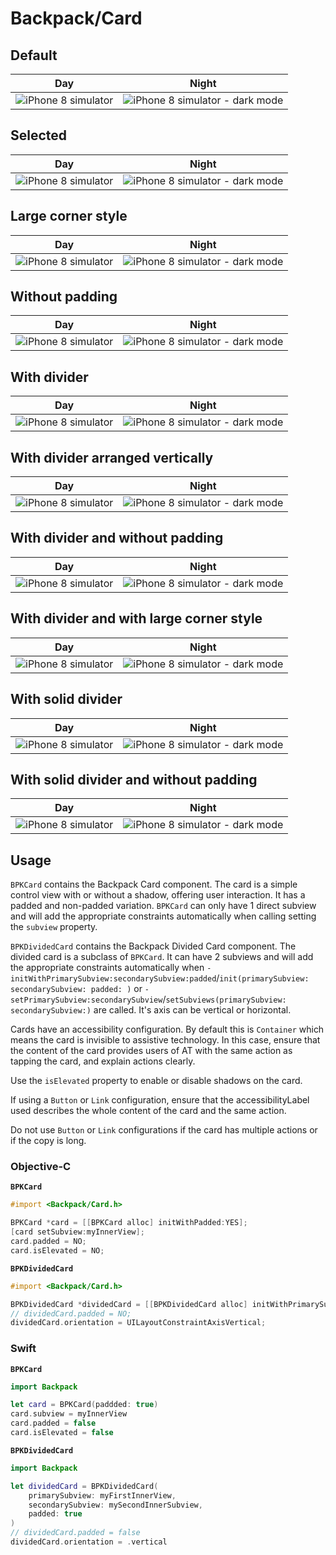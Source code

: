 # Backpack/Card

## Default

| Day | Night |
| --- | --- | 
| ![iPhone 8 simulator](https://raw.githubusercontent.com/Skyscanner/backpack-ios/main/screenshots/iPhone%208-card___default_lm.png)| ![iPhone 8 simulator - dark mode](https://raw.githubusercontent.com/Skyscanner/backpack-ios/main/screenshots/iPhone%208-card___default_dm.png) |

## Selected

| Day | Night |
| --- | --- | 
| ![iPhone 8 simulator](https://raw.githubusercontent.com/Skyscanner/backpack-ios/main/screenshots/iPhone%208-card___selected_lm.png)| ![iPhone 8 simulator - dark mode](https://raw.githubusercontent.com/Skyscanner/backpack-ios/main/screenshots/iPhone%208-card___selected_dm.png) |

## Large corner style

| Day | Night |
| --- | --- | 
| ![iPhone 8 simulator](https://raw.githubusercontent.com/Skyscanner/backpack-ios/main/screenshots/iPhone%208-card___corner-style-large_lm.png)| ![iPhone 8 simulator - dark mode](https://raw.githubusercontent.com/Skyscanner/backpack-ios/main/screenshots/iPhone%208-card___corner-style-large_dm.png) |

## Without padding

| Day | Night |
| --- | --- | 
| ![iPhone 8 simulator](https://raw.githubusercontent.com/Skyscanner/backpack-ios/main/screenshots/iPhone%208-card___without-padding_lm.png)| ![iPhone 8 simulator - dark mode](https://raw.githubusercontent.com/Skyscanner/backpack-ios/main/screenshots/iPhone%208-card___without-padding_dm.png) |

## With divider

| Day | Night |
| --- | --- | 
| ![iPhone 8 simulator](https://raw.githubusercontent.com/Skyscanner/backpack-ios/main/screenshots/iPhone%208-card___with-divider_lm.png)| ![iPhone 8 simulator - dark mode](https://raw.githubusercontent.com/Skyscanner/backpack-ios/main/screenshots/iPhone%208-card___with-divider_dm.png) |

## With divider arranged vertically

| Day | Night |
| --- | --- | 
| ![iPhone 8 simulator](https://raw.githubusercontent.com/Skyscanner/backpack-ios/main/screenshots/iPhone%208-card___with-divider-arranged-vertically_lm.png)| ![iPhone 8 simulator - dark mode](https://raw.githubusercontent.com/Skyscanner/backpack-ios/main/screenshots/iPhone%208-card___with-divider-arranged-vertically_dm.png) |

## With divider and without padding

| Day | Night |
| --- | --- | 
| ![iPhone 8 simulator](https://raw.githubusercontent.com/Skyscanner/backpack-ios/main/screenshots/iPhone%208-card___with-divider-without-padding_lm.png)| ![iPhone 8 simulator - dark mode](https://raw.githubusercontent.com/Skyscanner/backpack-ios/main/screenshots/iPhone%208-card___with-divider-without-padding_dm.png) |

## With divider and with large corner style

| Day | Night |
| --- | --- | 
| ![iPhone 8 simulator](https://raw.githubusercontent.com/Skyscanner/backpack-ios/main/screenshots/iPhone%208-card___with-divider-and-corner-style-large_lm.png)| ![iPhone 8 simulator - dark mode](https://raw.githubusercontent.com/Skyscanner/backpack-ios/main/screenshots/iPhone%208-card___with-divider-and-corner-style-large_dm.png) |

## With solid divider

| Day | Night |
| --- | --- | 
| ![iPhone 8 simulator](https://raw.githubusercontent.com/Skyscanner/backpack-ios/main/screenshots/iPhone%208-card___with-solid-divider-with-padding_lm.png)| ![iPhone 8 simulator - dark mode](https://raw.githubusercontent.com/Skyscanner/backpack-ios/main/screenshots/iPhone%208-card___with-solid-divider-with-padding_dm.png) |

## With solid divider and without padding

| Day | Night |
| --- | --- | 
| ![iPhone 8 simulator](https://raw.githubusercontent.com/Skyscanner/backpack-ios/main/screenshots/iPhone%208-card___with-solid-divider-without-padding_lm.png)| ![iPhone 8 simulator - dark mode](https://raw.githubusercontent.com/Skyscanner/backpack-ios/main/screenshots/iPhone%208-card___with-solid-divider-without-padding_dm.png) |


## Usage

`BPKCard` contains the Backpack Card component. The card is a simple control view with or without a shadow, offering user interaction. It has a padded and non-padded variation. `BPKCard` can only have 1 direct subview and will add the appropriate constraints automatically when calling setting the `subview` property.

`BPKDividedCard` contains the Backpack Divided Card component. The divided card is a subclass of `BPKCard`. It can have 2 subviews and will add the appropriate constraints automatically when `-initWithPrimarySubview:secondarySubview:padded`/`init(primarySubview: secondarySubview: padded: )` or `-setPrimarySubview:secondarySubview`/`setSubviews(primarySubview: secondarySubview:)` are called. It's axis can be vertical or horizontal.

Cards have an accessibility configuration. By default this is `Container` which means the card is invisible to assistive technology. In this case, ensure that the content of the card provides users of AT with the same action as tapping the card, and explain actions clearly.

Use the `isElevated` property to enable or disable shadows on the card.

If using a `Button` or `Link` configuration, ensure that the accessibilityLabel used describes the whole content of the card and the same action.

Do not use `Button` or `Link` configurations if the card has multiple actions or if the copy is long.

### Objective-C

**`BPKCard`**

```objective-c
#import <Backpack/Card.h>

BPKCard *card = [[BPKCard alloc] initWithPadded:YES];
[card setSubview:myInnerView];
card.padded = NO;
card.isElevated = NO;
```

**`BPKDividedCard`**

```objective-c
#import <Backpack/Card.h>

BPKDividedCard *dividedCard = [[BPKDividedCard alloc] initWithPrimarySubview:myFirstInnerView secondarySubview:mySecondInnerSubview padded:YES];
// dividedCard.padded = NO;
dividedCard.orientation = UILayoutConstraintAxisVertical;
```

### Swift

**`BPKCard`**

```swift
import Backpack

let card = BPKCard(paddded: true)
card.subview = myInnerView
card.padded = false
card.isElevated = false
```

**`BPKDividedCard`**

```swift
import Backpack

let dividedCard = BPKDividedCard(
    primarySubview: myFirstInnerView,
    secondarySubview: mySecondInnerSubview,
    padded: true
)
// dividedCard.padded = false
dividedCard.orientation = .vertical
```
